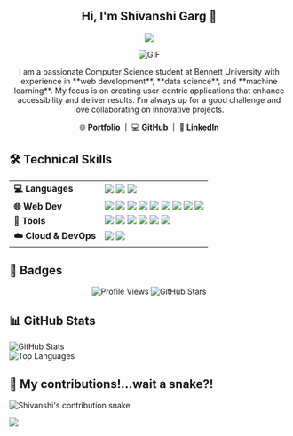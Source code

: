 <h2 align="center">Hi, I'm Shivanshi Garg 👋</h2>

<p align="center">
<a href="https://github.com/DenverCoder1/readme-typing-svg"><img src="https://readme-typing-svg.herokuapp.com?&font=IBM+Plex+Sans&color=F72EE2&size=25&lines=Welcome+to+my+GitHub+Profile!;I+am+a+Fullstack+Developer!;An+AI+and+Tech+Enthusiast!"/></a>
</p>

<p align="center">
<img align="middle" alt="GIF" src="https://i.giphy.com/media/v1.Y2lkPTc5MGI3NjExZWlqaXV4aWx1NXVwY3ZiY24zYmRxZG14bTcyb2oxZ3VsMjl4cjA1aSZlcD12MV9pbnRlcm5hbF9naWZfYnlfaWQmY3Q9Zw/N3yLGQ1oMYfGU/giphy.gif" />
</p>

<p align="center">
I am a passionate Computer Science student at Bennett University with experience in **web development**, **data science**, and **machine learning**. My focus is on creating user-centric applications that enhance accessibility and deliver results. I'm always up for a good challenge and love collaborating on innovative projects.
</p>


<p align="center">
  🌐 <a href="https://portfolio-cyjx.vercel.app/" target="_blank"><strong>Portfolio</strong></a> &nbsp;|&nbsp;
  💻 <a href="https://github.com/shivanshi-22" target="_blank"><strong>GitHub</strong></a> &nbsp;|&nbsp;
  🔗 <a href="https://www.linkedin.com/in/shivanshi-garg-27b065206/" target="_blank"><strong>LinkedIn</strong></a>
</p>



## 🛠️ Technical Skills

<table align="center">
  <tr>
    <td><b>💻 Languages</b></td>
    <td>
      <img src="https://img.shields.io/badge/JavaScript-F7DF1E?style=for-the-badge&logo=javascript&logoColor=black"/>
      <img src="https://img.shields.io/badge/Python-3776AB?style=for-the-badge&logo=python&logoColor=white"/>
      <img src="https://img.shields.io/badge/Node.js-339933?style=for-the-badge&logo=nodedotjs&logoColor=white"/>
    </td>
  </tr>
  <tr>
    <td><b>🌐 Web Dev</b></td>
    <td>
      <img src="https://img.shields.io/badge/HTML5-E34F26?style=for-the-badge&logo=html5&logoColor=white"/>
      <img src="https://img.shields.io/badge/CSS3-1572B6?style=for-the-badge&logo=css3&logoColor=white"/>
      <img src="https://img.shields.io/badge/React-61DAFB?style=for-the-badge&logo=react&logoColor=black"/>
      <img src="https://img.shields.io/badge/Next.js-000000?style=for-the-badge&logo=nextdotjs&logoColor=white"/>
      <img src="https://img.shields.io/badge/Redux-764ABC?style=for-the-badge&logo=redux&logoColor=white"/>
      <img src="https://img.shields.io/badge/TailwindCSS-06B6D4?style=for-the-badge&logo=tailwindcss&logoColor=white"/>
      <img src="https://img.shields.io/badge/Firebase-FFCA28?style=for-the-badge&logo=firebase&logoColor=black"/>
      <img src="https://img.shields.io/badge/MySQL-4479A1?style=for-the-badge&logo=mysql&logoColor=white"/>
      <img src="https://img.shields.io/badge/MongoDB-47A248?style=for-the-badge&logo=mongodb&logoColor=white"/>
    </td>
  </tr>
  <tr>
    <td><b>🧰 Tools</b></td>
    <td>
      <img src="https://img.shields.io/badge/Git-F05032?style=for-the-badge&logo=git&logoColor=white"/>
      <img src="https://img.shields.io/badge/GitHub-181717?style=for-the-badge&logo=github&logoColor=white"/>
      <img src="https://img.shields.io/badge/Figma-F24E1E?style=for-the-badge&logo=figma&logoColor=white"/>
      <img src="https://img.shields.io/badge/Jira-0052CC?style=for-the-badge&logo=jira&logoColor=white"/>
      <img src="https://img.shields.io/badge/Linux-FCC624?style=for-the-badge&logo=linux&logoColor=black"/>
      <img src="https://img.shields.io/badge/Docker-2496ED?style=for-the-badge&logo=docker&logoColor=white"/>
    </td>
  </tr>
  <tr>
    <td><b>☁️ Cloud & DevOps</b></td>
    <td>
      <img src="https://img.shields.io/badge/Firebase-FFCA28?style=for-the-badge&logo=firebase&logoColor=black"/>
      <img src="https://img.shields.io/badge/AWS-232F3E?style=for-the-badge&logo=amazonaws&logoColor=white"/>
    </td>
  </tr>
</table>


## 🏅 Badges

<p align="center">
  <img src="https://komarev.com/ghpvc/?username=shivanshi-22&label=Profile%20Views&color=8e44ad&style=for-the-badge" alt="Profile Views" />
  <img src="https://img.shields.io/github/stars/shivanshi-22?affiliations=OWNER&style=for-the-badge&label=GitHub%20Stars" alt="GitHub Stars" />
</p>




## 📊 GitHub Stats  

![GitHub Stats](https://github-readme-stats.vercel.app/api?username=shivanshi-22&show_icons=true&theme=radical)  
![Top Languages](https://github-readme-stats.vercel.app/api/top-langs/?username=shivanshi-22&layout=compact&theme=radical)  


## 🚀 My contributions!...wait a snake?!
![Shivanshi's contribution snake](https://github.com/shivanshi-22/shivanshi-22/blob/output/github-contribution-grid-snake.svg)


<a href="https://github.com/shivanshi-22">
  <img src="https://github-profile-summary-cards.vercel.app/api/cards/profile-details?username=shivanshi-22&theme=radical" />
</a>

